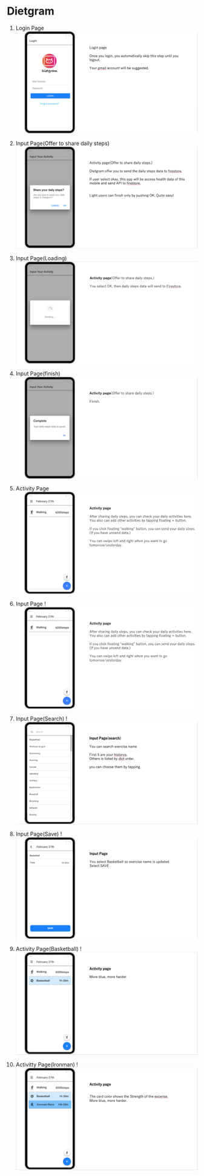 # Dietgram


1. Login Page
![login](https://github.com/qwertytoki/Dietgram/blob/master/slides/LoginPage.png)


2. Input Page(Offer to share daily steps)
![alert](https://github.com/qwertytoki/Dietgram/blob/master/slides/InputPageAlert.png)


3. Input Page(Loading)
![loading](https://github.com/qwertytoki/Dietgram/blob/master/slides/InputPageLoading.png)


4. Input Page(finish)
![finish](https://github.com/qwertytoki/Dietgram/blob/master/slides/finish.png)


5. Activity Page
![finish](https://github.com/qwertytoki/Dietgram/blob/master/slides/activityPage.png)


6. Input Page
!![Input](https://github.com/qwertytoki/Dietgram/blob/master/slides/activityPage.png)


7. Input Page(Search)
!![Search](https://github.com/qwertytoki/Dietgram/blob/master/slides/InputPageSearch.png)


8. Input Page(Save)
!![Save](https://github.com/qwertytoki/Dietgram/blob/master/slides/InputPageSave.png)


9. Activity Page(Basketball)
!![BasketBall](https://github.com/qwertytoki/Dietgram/blob/master/slides/activityPageBasket.png)


10. Activitty Page(Ironman)
!![Ironman](https://github.com/qwertytoki/Dietgram/blob/master/slides/ActivityPageIronman.png)

